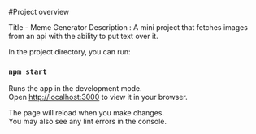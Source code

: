 #Project overview

Title -   Meme Generator
Description : 
A mini project that fetches images from an api with the ability to put text over it.

In the project directory, you can run:

### `npm start`

Runs the app in the development mode.\
Open [http://localhost:3000](http://localhost:3000) to view it in your browser.

The page will reload when you make changes.\
You may also see any lint errors in the console.



